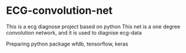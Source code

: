 # ECG-convolution-net
This is a ecg diagnose project based on python
This net is a one degree convolution network, and it is used to diagnise ecg-data

Preparing
python package wfdb, tensorflow, keras


